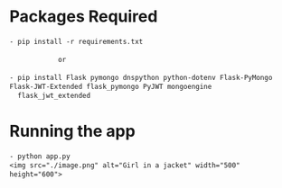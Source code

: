 # Packages Required

    - pip install -r requirements.txt 

                or 
                
    - pip install Flask pymongo dnspython python-dotenv Flask-PyMongo Flask-JWT-Extended flask_pymongo PyJWT mongoengine              
      flask_jwt_extended

# Running the app
 
    - python app.py
    <img src="./image.png" alt="Girl in a jacket" width="500" height="600">

